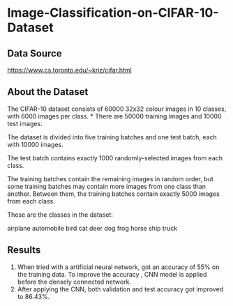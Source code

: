 # Image-Classification-on-CIFAR-10-Dataset

## Data Source
https://www.cs.toronto.edu/~kriz/cifar.html

## About the Dataset
The CIFAR-10 dataset consists of 60000 32x32 colour images in 10 classes, with 6000 images per class. * There are 50000 training images and 10000 test images.

The dataset is divided into five training batches and one test batch, each with 10000 images.

The test batch contains exactly 1000 randomly-selected images from each class.

The training batches contain the remaining images in random order, but some training batches may contain more images from one class than another. Between them, the training batches contain exactly 5000 images from each class.

These are the classes in the dataset:

airplane
automobile
bird
cat
deer
dog
frog
horse
ship
truck

## Results
1. When tried with a artificial neural network, got an accuracy of 55% on the training data. To improve the accuracy , CNN model is applied before the densely connected network.
2. After applying the CNN, both validation and test accuracy got improved to 86.43%.

